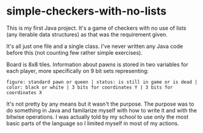 # simple-checkers-with-no-lists
This is my first Java project. It's a game of checkers with no use of lists (any iterable data structures) as that was the requirement given.

It's all just one file and a single class. I've never written any Java code before this (not counting few rather simple exercises).

Board is 8x8 tiles. Information about pawns is stored in two variables for each player, more specifically on 9 bit sets representing:

`figure: standard pawn or queen | status: is still in game or is dead | color: black or white | 3 bits for coordinates Y | 3 bits for coordinates X`

It's not pretty by any means but it wasn't the purpose. The purpose was to do something in Java and familarize myself with how to write it and with the bitwise operations. I was actually told by my school to use only the most basic parts of the language so I limited myself in most of my actions.
